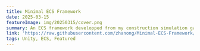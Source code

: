 ```yaml
---
title: Minimal ECS Framework
date: 2025-03-15
featureImage: img/20250315/cover.png
summary: An ECS framework developped from my construction simulation game.
link: 'https://raw.githubusercontent.com/zhanong/Minimal-ECS-Framework/refs/heads/main/README.md'
tags: Unity, ECS, Featured
---
```

